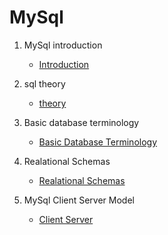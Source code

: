 # **MySql**

1.  MySql introduction

    - [Introduction](./documentation/1.introduction.md)

1.  sql theory
    - [theory](./documentation/2.sqlTheory.md)
1.  Basic database terminology
    - [Basic Database Terminology](./documentation/3.0.BasicDatabaseTerminology.md)
1.  Realational Schemas
    - [Realational Schemas](./documentation/4.0.RelationalSchemas.md)
1.  MySql Client Server Model
    - [Client Server](./documentation/pdf/10.pdf)
